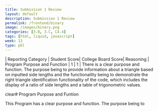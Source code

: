 ```yaml
---
title: Submission 1 Review
layout: default
description: Submission 1 Review
permalink: /frontend/binary
image: /images/binary.png
categories: [3.B, 3.C, C4.4]
tags: [html, liquid, javascript]
week: 13
type: pbl
---
```



| Reporting Category | Student Score| College Board Score| Reasoning 
|  Program Purpose and Function | 1  | 1  | There is a clear purpose and function. The purpose being to provide information about a triangle based on inputted side lengths and the functionaility being to demonstrate the right triangle identification functionality of the code, which includes the display of a ratio of
side lengths and a table of trigonometric values.


clear# Program Purpose and Funtion

This Program has a clear purpose and function. The purpose being to  